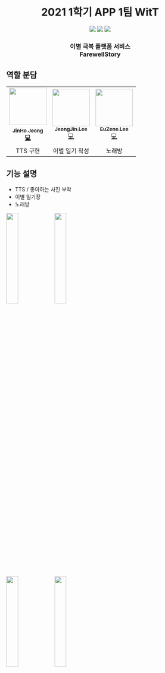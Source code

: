 <h1 align="center">2021 1학기 APP 1팀 WitT</h1>

<p align="center">
    <img src="https://img.shields.io/badge/Kotlin-1.7.20-7F52FF?style=for-the-badge&logo=Kotlin&logoColor=white"/>
    <img src="https://img.shields.io/badge/Android-3DDC84?style=for-the-badge&logo=android&logoColor=white"/>
    <img src="https://img.shields.io/badge/all_contributors-3-orange.svg?style=for-the-badge"/>
</p>

<p align="center">
	<h3 align="center">
		 이별 극복 플랫폼 서비스<br>FarewellStory
	</h3>	
</p>


## 역할 분담 

<table>
  <tr>
    <td align="center"><a href="http://github.com/jeongjaino"><img src="https://avatars.githubusercontent.com/u/77484719?v=4" width="100px;" alt=""/><br /><sub><b>JinHo Jeong</sub></a><br /><a href="http://github.com/jeongjaino" title="Code">💻</a></td>
    <td align="center"><a href="https://github.com/pqr4579"><img src="https://avatars.githubusercontent.com/u/37769573?v=4" width="100px;" alt=""/><br /><sub><b>JeongJin Lee</b></sub></a><br /><a href="http://github.com/pqr4579" title="Code">💻</a></td>
    <td align="center"><a href="https://github.com/leeyoojin727"><img src="https://avatars.githubusercontent.com/u/49152105?v=4" width="100px;" at=""/><br /><sub><b>EuZene Lee</b></sub></a><br /><a href="http://github.com/leeyoojin727" title="Code">💻</a></td>

  </tr>
    <tr>
    <td align="center">TTS 구현</td>
    <td align="center">이별 일기 작성</td>
    <td align="center">노래방</td>
  </tr>
</table>

## 기능 설명 
- TTS / 좋아하는 사진 부착 
- 이별 일기장
- 노래방 

<img src = https://user-images.githubusercontent.com/77484719/196692795-1dbae5e8-b835-4133-8dfc-27bcccd30a01.png width = "25%" height = "25%"/> <img src = https://user-images.githubusercontent.com/77484719/196692881-72d19244-fb73-4306-bb8d-393dbbcf0515.png width = "25%" height = "25%"/> 
<br>
<img src = https://user-images.githubusercontent.com/77484719/196692992-32cfc158-33e0-45c9-a96a-7ce3e9f2b5b7.png width = "25%" height = "25%"/> <img src = https://user-images.githubusercontent.com/77484719/196692819-81de82d0-12d3-4c79-b990-4b11b8ad438d.png width = "25%" height = "25%"/>


